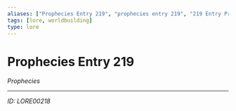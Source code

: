 ```yaml
---
aliases: ["Prophecies Entry 219", "prophecies entry 219", "219 Entry Prophecies"]
tags: [lore, worldbuilding]
type: lore
---
```


# Prophecies Entry 219

*Prophecies*

---
*ID: LORE00218*